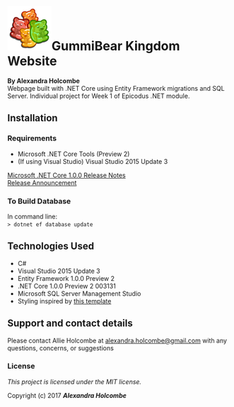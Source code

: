 ![Gummy Bears](/src/GummiBearKingdom/wwwroot/images/Gummi_Bear-icon.png)GummiBear Kingdom Website
=========================

**By Alexandra Holcombe**  
Webpage built with .NET Core using Entity Framework migrations and SQL Server.  Individual project for Week 1 of Epicodus .NET module.

## Installation

### Requirements
* Microsoft .NET Core Tools (Preview 2)
* (If using Visual Studio) Visual Studio 2015 Update 3

[Microsoft .NET Core 1.0.0 Release Notes](https://github.com/dotnet/core/blob/master/release-notes/1.0/1.0.0.md)  
[Release Announcement](https://blogs.msdn.microsoft.com/dotnet/2016/06/27/announcing-net-core-1-0/)

### To Build Database
In command line:  
    `> dotnet ef database update`


## Technologies Used
* C#
* Visual Studio 2015 Update 3
* Entity Framework 1.0.0 Preview 2
* .NET Core 1.0.0 Preview 2 003131
* Microsoft SQL Server Management Studio
* Styling inspired by [this template](https://www.templatemonster.com/demo/50982.html)

## Support and contact details
Please contact Allie Holcombe at alexandra.holcombe@gmail.com with any questions, concerns, or suggestions

### License

*This project is licensed under the MIT license.*

Copyright (c) 2017 **_Alexandra Holcombe_**
